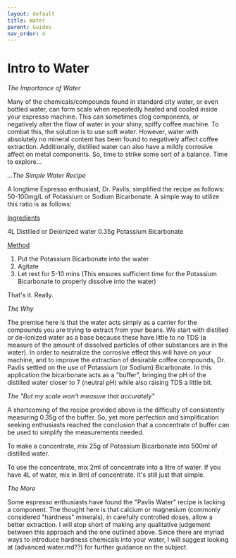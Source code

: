 ```yaml
---
layout: default
title: Water
parent: Guides
nav_order: 4
---
```


# Intro to Water
_The Importance of Water_

Many of the chemicals/compounds found in standard city water, or even bottled water, can form scale when repeatedly heated and cooled inside your espresso machine. This can sometimes clog components, or negatively alter the flow of water in your shiny, spiffy coffee machine. To combat this, the solution is to use soft water. However, water with absolutely no mineral content has been found to negatively affect coffee extraction. Additionally, distilled water can also have a mildly corrosive affect on metal components. So, time to strike some sort of a balance. Time to explore... 

_...The Simple Water Recipe_

A longtime Espresso enthusiast, Dr. Pavlis, simplified the recipe as follows: 50-100mg/L of Potassium or Sodium Bicarbonate. A simple way to utilize this ratio is as follows:

<ins>Ingredients</ins>

4L Distilled or Deionized water
0.35g Potassium Bicarbonate

<ins>Method</ins>
1. Put the Potassium Bicarbonate into the water
2. Agitate 
3. Let rest for 5-10 mins (This ensures sufficient time for the Potassium Bicarbonate to properly dissolve into the water)

That's it. Really.

_The Why_

The premise here is that the water acts simply as a carrier for the compounds you are trying to extract from your beans. We start with distilled or de-ionized water as a base because these have little to no TDS (a measure of the amount of dissolved particles of other substances are in the water). In order to neutralize the corrosive effect this will have on your machine, and to improve the extraction of desirable coffee compounds, Dr. Pavlis settled on the use of Potassium (or Sodium) Bicarbonate. In this application the bicarbonate acts as a "buffer", bringing the pH of the distilled water closer to 7 (neutral pH) while also raising TDS a little bit.

_The "But my scale won't measure that accurately"_

A shortcoming of the recipe provided above is the difficulty of consistently measuring 0.35g of the buffer. So, yet more perfection and simplification seeking enthusiasts reached the conclusion that a concentrate of buffer can be used to simplify the measurements needed. 

To make a concentrate, mix 25g of Potassium Bicarbonate into 500ml of distilled water. 

To use the concentrate, mix 2ml of concentrate into a litre of water. If you have 4L of water, mix in 8ml of concentrate. It's still just that simple.

_The More_

Some espresso enthusiasts have found the "Pavlis Water" recipe is lacking a component. The thought here is that calcium or magnesium (commonly considered "hardness" minerals), in carefully controlled doses, allow a better extraction. I will stop short of making any qualitative judgement between this approach and the one outlined above.
Since there are myriad ways to introduce hardness chemicals into your water, I will suggest looking at (advanced water.md??) for further guidance on the subject.

